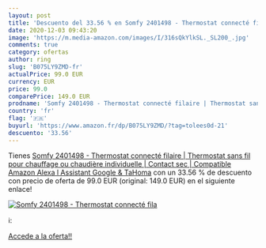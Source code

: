 ```yaml
---
layout: post
title: 'Descuento del 33.56 % en Somfy 2401498 - Thermostat connecté fila'
date: 2020-12-03 09:43:20
image: 'https://m.media-amazon.com/images/I/316sQkYlkSL._SL200_.jpg'
comments: true
category: ofertas
author: ring
slug: 'B075LY9ZMD-fr'
actualPrice: 99.0 EUR
currency: EUR
price: 99.0
comparePrice: 149.0 EUR
prodname: 'Somfy 2401498 - Thermostat connecté filaire | Thermostat sans fil pour chauffage ou chaudière individuelle | Contact sec | Compatible Amazon Alexa  l Assistant Google & TaHoma'
country: 'fr'
flag: '🇫🇷'
buyurl: 'https://www.amazon.fr/dp/B075LY9ZMD/?tag=tolees0d-21'
descuento: '33.56'
---
```


Tienes [Somfy 2401498 - Thermostat connecté filaire | Thermostat sans fil pour chauffage ou chaudière individuelle | Contact sec | Compatible Amazon Alexa  l Assistant Google & TaHoma](https://www.amazon.fr/dp/B075LY9ZMD/?tag=tolees0d-21) con un 33.56 % de descuento con precio de oferta de 99.0 EUR (original: 149.0 EUR) en el siguiente enlace!

[![Somfy 2401498 - Thermostat connecté fila](https://m.media-amazon.com/images/I/316sQkYlkSL._SL200_.jpg)](https://www.amazon.fr/dp/B075LY9ZMD/?tag=tolees0d-21)

ℹ️:


[Accede a la oferta!!](https://www.amazon.fr/dp/B075LY9ZMD/?tag=tolees0d-21)
